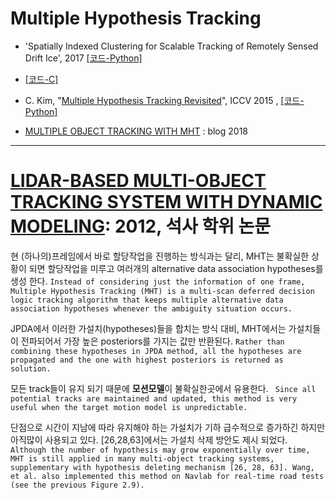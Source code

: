 # Multiple Hypothesis Tracking

- 'Spatially Indexed Clustering for Scalable Tracking of Remotely Sensed Drift Ice', 2017 [[코드-Python]](https://github.com/jonatanolofsson/mht)

- [[코드-C]](https://github.com/WeatherGod/MHT)

- C. Kim, "[Multiple Hypothesis Tracking Revisited](https://ieeexplore.ieee.org/document/7410890)", ICCV 2015 , [[코드-Python]](https://github.com/jperdomo23/openmht)


- [MULTIPLE OBJECT TRACKING WITH MHT](http://www.deepvisionconsulting.com/multiple-object-tracking-with-mht/) : blog 2018



---

# [LIDAR-BASED MULTI-OBJECT TRACKING SYSTEM WITH DYNAMIC MODELING](https://neu-gou.github.io/thesis_Mengran.pdf): 2012, 석사 학위 논문

현 (하나의)프레임에서 바로 할당작업을 진행하는 방식과는 달리, MHT는 불확실한 상황이 되면 할당작업을 미루고 여러개의 alternative data association hypotheses를 생성 한다. ` Instead of considering just the information of one frame, Multiple Hypothesis Tracking (MHT) is a multi-scan deferred decision logic tracking algorithm that keeps multiple alternative data association hypotheses whenever the ambiguity situation occurs. `

JPDA에서 이러한 가설치(hypotheses)들을 합치는 방식 대비, MHT에서는 가설치들이 전파되어서 가장 높은 posteriors를 가지는 값만 반환된다. `Rather than combining these hypotheses in JPDA method, all the hypotheses are propagated and the one with highest posteriors is returned as solution.`

모든 track들이 유지 되기 때문에 **모션모델**이 불확실한곳에서 유용한다. ` Since all potential tracks are maintained and updated, this method is very useful when the target motion model is unpredictable.`

단점으로 시간이 지남에 따라 유지해야 하는 가설치가 기하 급수적으로 증가하긴 하지만 아직많이 사용되고 있다. [26,28,63]에서는 가설치 삭제 방안도 제시 되었다. ` Although the number of hypothesis may grow exponentially over time, MHT is still applied in many multi-object tracking systems, supplementary with hypothesis deleting mechanism [26, 28, 63]. Wang, et al. also implemented this method on Navlab for real-time road tests (see the previous Figure 2.9).`
